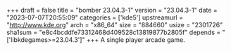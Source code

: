 +++
draft = false
title = "bomber 23.04.3-1"
version = "23.04.3-1"
date = "2023-07-07T20:55:09"
categories = ['kde5']
upstreamurl = "http://www.kde.org"
arch = "x86_64"
size = "884660"
usize = "2301726"
sha1sum = "e8c4bcddfe73312468d409528c13819877b2805f"
depends = "['libkdegames>=23.04.3']"
+++
A single player arcade game.